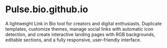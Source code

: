 # Pulse.bio.github.io
A lightweight Link in Bio tool for creators and digital enthusiasts. Duplicate templates, customize themes, manage social links with automatic icon detection, and create interactive landing pages with RGB backgrounds, editable sections, and a fully responsive, user-friendly interface.
